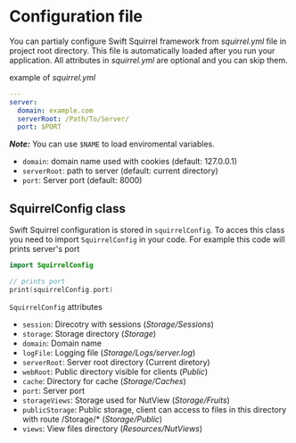 # Configuration file

You can partialy configure Swift Squirrel framework from *squirrel.yml* file in project root directory. This file is automatically loaded after you run your application. All attributes in *squirrel.yml* are optional and you can skip them.

example of *squirrel.yml*

```yaml
---
server:
  domain: example.com
  serverRoot: /Path/To/Server/
  port: $PORT
```

**_Note:_** You can use `$NAME` to load enviromental variables.

- `domain`: domain name used with cookies (default: 127.0.0.1)
- `serverRoot`: path to server (default: current directory)
- `port`: Server port (default: 8000)

## SquirrelConfig class

Swift Squirrel configuration is stored in `squirrelConfig`. To acces this class you need to import `SquirrelConfig` in your code. For example this code will prints server's port

```swift
import SquirrelConfig

// prints port 
print(squirrelConfig.port)
```

`SquirrelConfig` attributes

- `session`: Direcotry with sessions (*Storage/Sessions*)
- `storage`: Storage directory (*Storage*)
- `domain`: Domain name
- `logFile`: Logging file (*Storage/Logs/server.log*)
- `serverRoot`: Server root directory (Current diretory)
- `webRoot`: Public directory visible for clients (*Public*)
- `cache`: Directory for cache (*Storage/Caches*)
- `port`: Server port
- `storageViews`: Storage used for NutView (*Storage/Fruits*)
- `publicStorage`: Public storage, client can access to files in this directory with route /Storage/* (*Storage/Public*)
- `views`: View files directory (*Resources/NutViews*)
